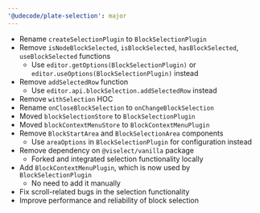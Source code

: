 ```yaml
---
'@udecode/plate-selection': major
---
```


- Rename `createSelectionPlugin` to `BlockSelectionPlugin`
- Remove `isNodeBlockSelected`, `isBlockSelected`, `hasBlockSelected`, `useBlockSelected` functions
  - Use `editor.getOptions(BlockSelectionPlugin)` or `editor.useOptions(BlockSelectionPlugin)` instead
- Remove `addSelectedRow` function
  - Use `editor.api.blockSelection.addSelectedRow` instead
- Remove `withSelection` HOC
- Rename `onCloseBlockSelection` to `onChangeBlockSelection`
- Moved `blockSelectionStore` to `BlockSelectionPlugin`
- Moved `blockContextMenuStore` to `BlockContextMenuPlugin`
- Remove `BlockStartArea` and `BlockSelectionArea` components
  - Use `areaOptions` in `BlockSelectionPlugin` for configuration instead
- Remove dependency on `@viselect/vanilla` package
  - Forked and integrated selection functionality locally
- Add `BlockContextMenuPlugin`, which is now used by `BlockSelectionPlugin`
  - No need to add it manually
- Fix scroll-related bugs in the selection functionality
- Improve performance and reliability of block selection
